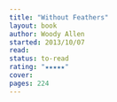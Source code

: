 ```yaml
---
title: "Without Feathers"
layout: book
author: Woody Allen
started: 2013/10/07
read: 
status: to-read
rating: "★★★★★"
cover: 
pages: 224
---
```


